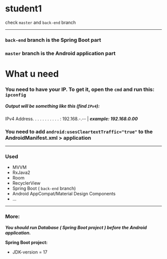 # student1
check `master` and `back-end` branch

---

### **`back-end` branch is the Spring Boot part**

### **`master` branch is the Android application part**

# What u need

### You need to have your IP. To get it, open the `cmd` and run this: `ipconfig`

##### Output will be something like this (find `IPv4`):

   IPv4 Address. . . . . . . . . . . : 192.168.-.-- | ***example: 192.168.0.00***

### You need to add `android:usesCleartextTraffic="true"` to the AndroidManifest.xml > application

---

### Used
   * MVVM
   * RxJava2
   * Room
   * RecyclerView
   * Spring Boot ( `back-end` branch)
   * Android AppCompat/Material Design Components
   * ...

---
### More:
   ***You should run Database ( Spring Boot project ) before the Android application.***
   
   **Spring Boot project:**
   * JDK-version = 17
    
